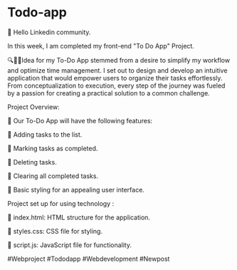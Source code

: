 # Todo-app
🙌 Hello Linkedin community.

In this week, I am completed my front-end "To Do App" Project.



🔍👨‍💻Idea for my To-Do App stemmed from a desire to simplify my workflow and optimize time management.  I set out to design and develop an intuitive application that would empower users to organize their tasks effortlessly. From conceptualization to execution, every step of the journey was fueled by a passion for creating a practical solution to a common challenge.



Project Overview:

💠 Our To-Do App will have the following features:

💠 Adding tasks to the list.

💠 Marking tasks as completed.

💠 Deleting tasks.

💠 Clearing all completed tasks.

💠 Basic styling for an appealing user interface.



Project set up for using technology :

🔹 index.html: HTML structure for the application.

🔹 styles.css: CSS file for styling.

🔹 script.js: JavaScript file for functionality.



#Webproject #Tododapp #Webdevelopment #Newpost
